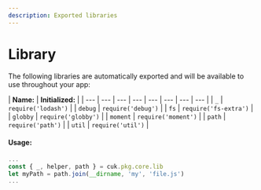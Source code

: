 ```yaml
---
description: Exported libraries
---
```


# Library

The following libraries are automatically exported and will be available to use throughout your app:

| **Name:** | **Initialized:** |
| --- | --- | --- | --- | --- | --- | --- | --- |
| `_` | `require('lodash')` |
| `debug` | `require('debug')` |
| `fs` | `require('fs-extra')` |
| `globby` | `require('globby')` |
| `moment` | `require('moment')` |
| `path` | `require('path')` |
| `util` | `require('util')` |

#### Usage:

```javascript
...
const { _, helper, path } = cuk.pkg.core.lib
let myPath = path.join(__dirname, 'my', 'file.js')
...
```

